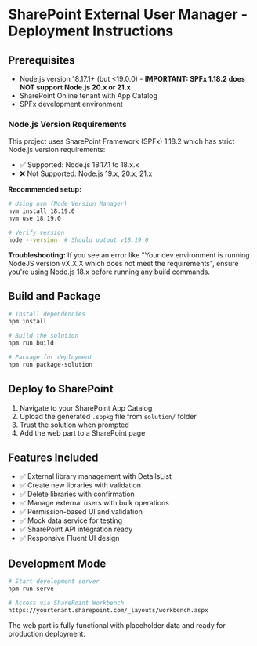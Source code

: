 # SharePoint External User Manager - Deployment Instructions

## Prerequisites
- Node.js version 18.17.1+ (but <19.0.0) - **IMPORTANT: SPFx 1.18.2 does NOT support Node.js 20.x or 21.x**
- SharePoint Online tenant with App Catalog
- SPFx development environment

### Node.js Version Requirements
This project uses SharePoint Framework (SPFx) 1.18.2 which has strict Node.js version requirements:
- ✅ Supported: Node.js 18.17.1 to 18.x.x
- ❌ Not Supported: Node.js 19.x, 20.x, 21.x

**Recommended setup:**
```bash
# Using nvm (Node Version Manager)
nvm install 18.19.0
nvm use 18.19.0

# Verify version
node --version  # Should output v18.19.0
```

**Troubleshooting:**
If you see an error like "Your dev environment is running NodeJS version vX.X.X which does not meet the requirements", ensure you're using Node.js 18.x before running any build commands.

## Build and Package
```bash
# Install dependencies
npm install

# Build the solution
npm run build

# Package for deployment
npm run package-solution
```

## Deploy to SharePoint
1. Navigate to your SharePoint App Catalog
2. Upload the generated `.sppkg` file from `solution/` folder
3. Trust the solution when prompted
4. Add the web part to a SharePoint page

## Features Included
- ✅ External library management with DetailsList
- ✅ Create new libraries with validation
- ✅ Delete libraries with confirmation
- ✅ Manage external users with bulk operations
- ✅ Permission-based UI and validation
- ✅ Mock data service for testing
- ✅ SharePoint API integration ready
- ✅ Responsive Fluent UI design

## Development Mode
```bash
# Start development server
npm run serve

# Access via SharePoint Workbench
https://yourtenant.sharepoint.com/_layouts/workbench.aspx
```

The web part is fully functional with placeholder data and ready for production deployment.

